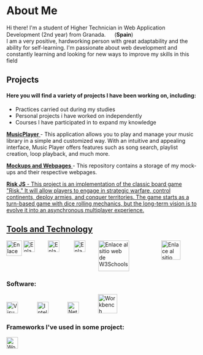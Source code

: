 <h1>About Me</h1>

Hi there! I'm a student of Higher Technician in Web Application Development (2nd year) from Granada. <img src="https://user-images.githubusercontent.com/108841509/227047690-8b8c901b-e00c-4de5-802f-5f74e0850d18.png" width="15"> (<b>Spain</b>)<br> 
I am a very positive, hardworking person with great adaptability and the ability for self-learning. 
I'm passionate about web development and constantly learning and looking for new ways to improve my skills in this field

<h2>Projects</h2>

<h4>Here you will find a variety of projects I have been working on, including:</h4>
<ul>
<li>Practices carried out during my studies</li>
<li>Personal projects i have worked on independently</li>
<li>Courses I have participated in to expand my knowledge</li>
</ul>

<a href="https://github.com/ATOJ5/MusicPlayer"> <b>MusicPlayer</b> </a> - This application allows you to play and manage your music library in a simple and customized way. With an intuitive and appealing interface, Music Player offers features such as song search, playlist creation, loop playback, and much more.

<a href="https://github.com/jdgc5/Mockups-and-Webpages"> <b>Mockups and Webpages</b> </a> - This repository contains a storage of my mock-ups and their respective webpages.

<a href="https://github.com/jdgc5/RiskJS"><b>Risk JS</b> - This project is an implementation of the classic board game "Risk." It will allow players to engage in strategic warfare, control continents, deploy armies, and conquer territories. The game starts as a turn-based game with dice rolling mechanics, but the long-term vision is to evolve it into an asynchronous multiplayer experience.
<h2>Tools and Technology</h2>

<div style="display: flex; justify-content: space-around;">
<a href="https://www.w3schools.com/html/default.asp"><img src="https://encrypted-tbn0.gstatic.com/images?q=tbn:ANd9GcQpngGRjYX1ca7qAADU3K6eGLj7ShQE3L2otdzfryl_Y9Ht2QRoQKYQbsXd36XIxMbYOw0&usqp=CAU" width="40" alt="Enlace al sitio web de W3Schools" title="https://www.w3schools.com/html/default.asp"></a> &nbsp; &nbsp;
<a href="https://www.w3schools.com/css"><img src="https://upload.wikimedia.org/wikipedia/commons/thumb/d/d5/CSS3_logo_and_wordmark.svg/1200px-CSS3_logo_and_wordmark.svg.png" width="30" style="margin-right: 30px;"  alt="Enlace al sitio web de W3Schools" title="https://www.w3schools.com/css/"></a> &nbsp; &nbsp;
<a href="https://www.w3schools.com/js/default.asp"><img src="https://encrypted-tbn0.gstatic.com/images?q=tbn:ANd9GcTab05l3ndGtZqyqxgTeOkmB7g2eDGyYrQp60gRu108tIEXOLQTl8tf9Jpx90UiNJEIv1Q&usqp=CAU" width="30" style="margin-right: 30px;"  alt="Enlace al sitio web de W3Schools" title="https://www.w3schools.com/js/default.asp"></a> &nbsp;&nbsp;
<a href="https://www.w3schools.com/java/default.asp"><img src="https://upload.wikimedia.org/wikipedia/en/thumb/3/30/Java_programming_language_logo.svg/1200px-Java_programming_language_logo.svg.png" width="30" style="margin-right: 30px;"  alt="Enlace al sitio web de W3Schools" title="https://www.w3schools.com/java/default.asp"></a> &nbsp; &nbsp;
<a href="https://www.w3schools.com/java/default.asp"><img src="https://upload.wikimedia.org/wikipedia/en/c/cc/JavaFX_Logo.png" width="80" style="margin-right: 80px;"  alt="Enlace al sitio web de W3Schools" title="https://www.w3schools.com/java/default.asp"></a> &nbsp; &nbsp;
<a href="https://www.w3schools.com/mysql/default.asp"><img src="https://upload.wikimedia.org/wikipedia/fr/thumb/6/62/MySQL.svg/1200px-MySQL.svg.png" width="50" style="margin-right: 50px;"  alt="Enlace al sitio web de W3Schools" title="https://www.w3schools.com/mysql/default.asp"></a> &nbsp;
</div>

<h3>Software:</h3>
<a href="https://code.visualstudio.com/"><img src="https://upload.wikimedia.org/wikipedia/commons/thumb/9/9a/Visual_Studio_Code_1.35_icon.svg/2048px-Visual_Studio_Code_1.35_icon.svg.png" width="30" style="margin-right: 30px;"  alt="Visual Studio Code" title="https://code.visualstudio.com/"></a> &nbsp; &nbsp;
<a href="https://www.jetbrains.com/es-es/idea/"><img src="https://user-images.githubusercontent.com/108841509/227059016-6110a03b-3de0-4f12-b17a-289ca4da8536.png" width="30" style="margin-right: 30px;"  alt="IntelliJ" title="https://www.jetbrains.com/es-es/idea/"></a> &nbsp; &nbsp;
<a href="https://netbeans.apache.org/"><img src="https://upload.wikimedia.org/wikipedia/commons/thumb/9/98/Apache_NetBeans_Logo.svg/1200px-Apache_NetBeans_Logo.svg.png" width="30" style="margin-right: 30px;"  alt="NetBeans" title="https://netbeans.apache.org/"></a> &nbsp; &nbsp;
<a href="https://www.mysql.com/products/workbench/"><img src="https://user-images.githubusercontent.com/108841509/227059624-7a9591f1-4e2c-48fe-bd4d-56041b1e1dd9.png" width="50" style="margin-right: 70px;"  alt="Workbench" title="https://www.mysql.com/products/workbench/"></a> &nbsp; &nbsp;

<h3>Frameworks I've used in some project:</h3>
<a href="https://getbootstrap.com/"><img src="https://upload.wikimedia.org/wikipedia/commons/thumb/b/b2/Bootstrap_logo.svg/1200px-Bootstrap_logo.svg.png" width="30" style="margin-right: 50px;"  alt="Workbench" title="https://getbootstrap.com/"></a> &nbsp; &nbsp;
